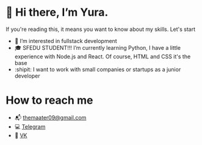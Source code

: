 # 👋 Hi there, I’m Yura.
If you're reading this, it means you want to know about my skills. Let's start

- 👀 I’m interested in fullstack development
- 🎓 SFEDU STUDENT!!! I’m currently learning Python, I have a little experience with Node.js and React. Of course, HTML and CSS it's the base
- :shipit: I want to work with small companies or startups as a junior developer

# How to reach me

- 📬 themaater09@gmail.com
- 💻 [Telegram](https://t.me/llqua)
- 📱 [VK](https://vk.com/ldqafu)
<!---
lowqa/lowqa is a ✨ special ✨ repository because its `README.md` (this file) appears on your GitHub profile.
You can click the Preview link to take a look at your changes.
--->
